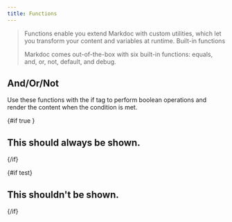 ```yaml
---
title: Functions
---
```


> Functions enable you extend Markdoc with custom utilities, which let you transform your content and variables at runtime.
> Built-in functions
>
> Markdoc comes out-of-the-box with six built-in functions: equals, and, or, not, default, and debug.

## And/Or/Not

Use these functions with the if tag to perform boolean operations and render the content when the condition is met.

{#if true }

## This should always be shown.

{/if}

<script>
  let test = 3 > 4
</script>

{#if test}

## This shouldn't be shown.

{/if}
